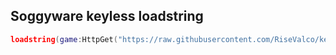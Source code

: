 ## Soggyware keyless loadstring

```lua
loadstring(game:HttpGet("https://raw.githubusercontent.com/RiseValco/keybypasses/main/soggyware/loader.lua"))()
```
